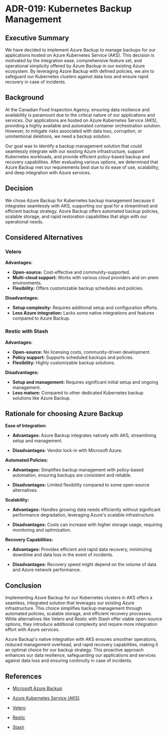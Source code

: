 # ADR-019: Kubernetes Backup Management

## Executive Summary

We have decided to implement Azure Backup to manage backups for our applications
hosted on Azure Kubernetes Service (AKS). This decision is motivated by the
integration ease, comprehensive feature set, and operational simplicity offered
by Azure Backup in our existing Azure ecosystem. By leveraging Azure Backup
with defined policies, we aim to safeguard our Kubernetes clusters against
data loss and ensure rapid recovery in case of incidents.

## Background

At the Canadian Food Inspection Agency, ensuring data resilience and
availability is paramount due to the critical nature of our applications
and services. Our applications are hosted on Azure Kubernetes Service (AKS),
providing a highly available and automated container orchestration solution.
However, to mitigate risks associated with data loss, corruption,
or unintentional deletions, we need a backup solution.

Our goal was to identify a backup management solution that could
seamlessly integrate with our existing Azure infrastructure, support
Kubernetes workloads, and provide efficient policy-based backup and recovery
capabilities. After evaluating various options, we determined that Azure Backup
met our requirements best due to its ease of use, scalability, and deep
integration with Azure services.

## Decision

We chose Azure Backup for Kubernetes backup management because it integrates
seamlessly with AKS, supporting our goal for a streamlined and efficient backup
strategy. Azure Backup offers automated backup policies, scalable storage, and
rapid restoration capabilities that align with our operational needs.

## Considered Alternatives

### Velero

**Advantages:**

- **Open-source:** Cost-effective and community-supported.
- **Multi-cloud support:** Works with various cloud providers and on-prem
    environments.
- **Flexibility:** Offers customizable backup schedules and policies.

**Disadvantages:**

- **Setup complexity:** Requires additional setup and configuration efforts.
- **Less Azure integration:** Lacks some native integrations and features
    compared to Azure Backup.

### Restic with Stash

**Advantages:**

- **Open-source:** No licensing costs, community-driven development.
- **Policy support:** Supports scheduled backups and policies.
- **Flexibility:** Highly customizable backup solutions.

**Disadvantages:**

- **Setup and management:** Requires significant initial setup and
ongoing management.
- **Less mature:** Compared to other dedicated Kubernetes backup solutions
like Azure Backup.

## Rationale for choosing Azure Backup

**Ease of Integration:**

- **Advantages:** Azure Backup integrates natively with AKS, streamlining
setup and management.

- **Disadvantages:** Vendor lock-in with Microsoft Azure.

**Automated Policies:**

- **Advantages:** Simplifies backup management with policy-based automation,
ensuring backups are consistent and reliable.

- **Disadvantages:** Limited flexibility compared to some open-source
alternatives.

**Scalability:**

- **Advantages:** Handles growing data needs efficiently without significant
performance degradation, leveraging Azure's scalable infrastructure.

- **Disadvantages:** Costs can increase with higher storage usage,
requiring monitoring and optimization.

**Recovery Capabilities:**

- **Advantages:** Provides efficient and rapid data recovery, minimizing
downtime and data loss in the event of incidents.

- **Disadvantages:** Recovery speed might depend on the volume of data
and Azure network performance.

## Conclusion

Implementing Azure Backup for our Kubernetes clusters in AKS offers a seamless,
integrated solution that leverages our existing Azure infrastructure. This
choice simplifies backup management through automated policies, scalable
storage, and efficient recovery processes. While alternatives like Velero and
Restic with Stash offer viable open-source options, they introduce additional
complexity and require more integration effort with Azure services.

Azure Backup's native integration with AKS ensures smoother operations,
reduced management overhead, and rapid recovery capabilities, making it an
optimal choice for our backup strategy. This proactive approach enhances our
data resilience, safeguarding our applications and services against data loss
and ensuring continuity in case of incidents.

## References

- [Microsoft Azure Backup](https://azure.microsoft.com/en-us/products/backup/)

- [Azure Kubernetes Service (AKS)](https://azure.microsoft.com/en-us/products/kubernetes-service)

- [Velero](https://github.com/vmware-tanzu/velero)

- [Restic](https://github.com/restic/restic)

- [Stash](https://github.com/stashed/stash)
